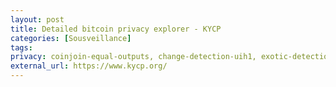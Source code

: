 ```yaml
---
layout: post
title: Detailed bitcoin privacy explorer - KYCP
categories: [Sousveillance]
tags:
privacy: coinjoin-equal-outputs, change-detection-uih1, exotic-detection-uih2, self-transfer, change-detection-script-types, change-detection-precision, internal-address-reuse
external_url: https://www.kycp.org/
---
```

